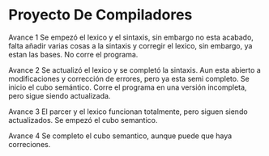 # Proyecto De Compiladores

Avance 1
Se empezó el lexico y el sintaxis, sin embargo no esta acabado, falta añadir
varias cosas a la sintaxis y corregir el lexico, sin embargo, ya estan las bases.
No corre el programa.

Avance 2
Se actualizó el lexico y se completó la sintaxis. Aun esta abierto a modificaciones
y corrección de errores, pero ya esta semi completo. Se inicio el cubo semántico.
Corre el programa en una versión incompleta, pero sigue siendo actualizada.

Avance 3
El parcer y el lexico funcionan totalmente, pero siguen siendo actualizados. Se empezó
el cubo semantico. 

Avance 4
Se completo el cubo semantico, aunque puede que haya correciones.